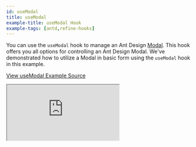 ```yaml
---
id: useModal
title: useModal
example-title: useModal Hook
example-tags: [antd,refine-hooks]
---
```


You can use the `useModal` hook to manage an Ant Design [Modal](https://ant.design/components/modal/). This hook offers you all options for controlling an Ant Design Modal. We've demonstrated how to utilize a Modal in basic form using the `useModal` hook in this example.

[View useModal Example Source](https://github.com/refinedev/refine/tree/master/examples/ui/useModal)

<iframe loading="lazy" src="https://stackblitz.com/github/refinedev/refine/tree/master/examples/ui/useModal?embed=1&view=preview&theme=dark&preset=node&ctl=1"
    style={{width: "100%", height:"80vh", border: "0px", borderRadius: "8px", overflow:"hidden"}}
    title="refine-use-modal-example"
></iframe>
